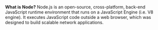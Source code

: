 **What is Node?**
Node.js is an open-source, cross-platform, back-end JavaScript runtime environment that runs on a JavaScript Engine (i.e. V8 engine).
It executes JavaScript code outside a web browser, which was designed to build scalable network applications.
